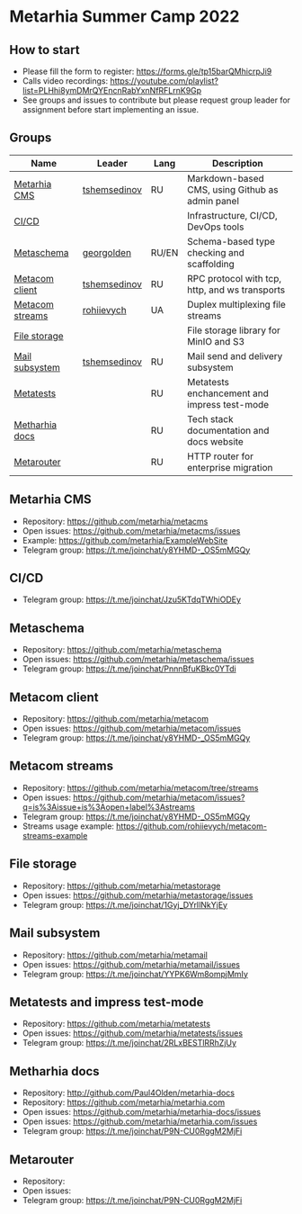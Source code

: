 # Metarhia Summer Camp 2022

## How to start

- Please fill the form to register: https://forms.gle/tp15barQMhicrpJi9
- Calls video recordings: https://youtube.com/playlist?list=PLHhi8ymDMrQYEncnRabYxnNfRFLrnK9Gp
- See groups and issues to contribute but please request group leader for assignment before start implementing an issue.

## Groups

| Name                                | Leader                                          | Lang | Description |
|-------------------------------------|-------------------------------------------------|------|-------------|
| [Metarhia CMS](#metarhia-cms)       | [tshemsedinov](https://github.com/tshemsedinov) | RU   | Markdown-based CMS, using Github as admin panel |
| [CI/CD](#cicd)                      |                                                 |      | Infrastructure, CI/CD, DevOps tools |
| [Metaschema](#metaschema)           | [georgolden](https://github.com/georgolden)     | RU/EN | Schema-based type checking and scaffolding |
| [Metacom client](#metacom-client)   | [tshemsedinov](https://github.com/tshemsedinov) | RU   | RPC protocol with tcp, http, and ws transports |
| [Metacom streams](#metacom-streams) | [rohiievych](https://github.com/rohiievych)     | UA   | Duplex multiplexing file streams |
| [File storage](#file-storage)       |                                                 |      | File storage library for MinIO and S3 |
| [Mail subsystem](#mail-subsystem)   | [tshemsedinov](https://github.com/tshemsedinov) | RU   | Mail send and delivery subsystem |
| [Metatests](#metatests)             |                                                 | RU   | Metatests enchancement and impress test-mode |
| [Metharhia docs](#metarhia-docs)    |                                                 | RU   | Tech stack documentation and docs website |
| [Metarouter](#metarouter)           |                                                 | RU   | HTTP router for enterprise migration |

## Metarhia CMS

- Repository: https://github.com/metarhia/metacms
- Open issues: https://github.com/metarhia/metacms/issues
- Example: https://github.com/metarhia/ExampleWebSite
- Telegram group: https://t.me/joinchat/y8YHMD-_OS5mMGQy

## CI/CD

- Telegram group: https://t.me/joinchat/Jzu5KTdqTWhiODEy

## Metaschema

- Repository: https://github.com/metarhia/metaschema
- Open issues: https://github.com/metarhia/metaschema/issues
- Telegram group: https://t.me/joinchat/PnnnBfuKBkc0YTdi

## Metacom client

- Repository: https://github.com/metarhia/metacom
- Open issues: https://github.com/metarhia/metacom/issues
- Telegram group: https://t.me/joinchat/y8YHMD-_OS5mMGQy

## Metacom streams

- Repository: https://github.com/metarhia/metacom/tree/streams
- Open issues: https://github.com/metarhia/metacom/issues?q=is%3Aissue+is%3Aopen+label%3Astreams
- Telegram group: https://t.me/joinchat/y8YHMD-_OS5mMGQy
- Streams usage example: https://github.com/rohiievych/metacom-streams-example

## File storage

- Repository: https://github.com/metarhia/metastorage
- Open issues: https://github.com/metarhia/metastorage/issues
- Telegram group: https://t.me/joinchat/1Gyj_DYrIlNkYjEy

## Mail subsystem

- Repository: https://github.com/metarhia/metamail
- Open issues: https://github.com/metarhia/metamail/issues
- Telegram group: https://t.me/joinchat/YYPK6Wm8ompjMmIy

## Metatests and impress test-mode

- Repository: https://github.com/metarhia/metatests
- Open issues: https://github.com/metarhia/metatests/issues
- Telegram group: https://t.me/joinchat/2RLxBESTlRRhZjUy

## Metharhia docs

- Repository: http://github.com/Paul4Olden/metarhia-docs
- Repository: https://github.com/metarhia/metarhia.com
- Open issues: https://github.com/metarhia/metarhia-docs/issues
- Open issues: https://github.com/metarhia/metarhia.com/issues
- Telegram group: https://t.me/joinchat/P9N-CU0RggM2MjFi

## Metarouter

- Repository:
- Open issues:
- Telegram group: https://t.me/joinchat/P9N-CU0RggM2MjFi
